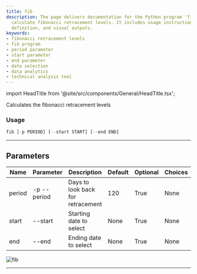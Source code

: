 ```yaml
---
title: fib
description: The page delivers documentation for the Python program 'fib', used to
  calculate fibonacci retracement levels. It includes usage instructions, parameters
  definition, and visual outputs.
keywords:
- fibonacci retracement levels
- fib program
- period parameter
- start parameter
- end parameter
- date selection
- data analytics
- technical analysis tool
---
```


import HeadTitle from '@site/src/components/General/HeadTitle.tsx';

<HeadTitle title="stocks /ta/fib - Reference | OpenBB Terminal Docs" />

Calculates the fibonacci retracement levels

### Usage

```python wordwrap
fib [-p PERIOD] [--start START] [--end END]
```

---

## Parameters

| Name | Parameter | Description | Default | Optional | Choices |
| ---- | --------- | ----------- | ------- | -------- | ------- |
| period | -p  --period | Days to look back for retracement | 120 | True | None |
| start | --start | Starting date to select | None | True | None |
| end | --end | Ending date to select | None | True | None |

![fib](https://user-images.githubusercontent.com/46355364/154310727-81a1eab3-5565-42c7-8b47-4f80288dd700.png)

---
